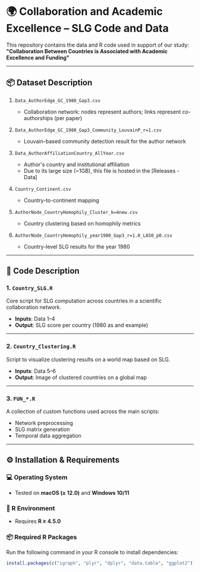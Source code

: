 # 🌍 Collaboration and Academic Excellence – SLG Code and Data

This repository contains the data and R code used in support of our study:  
**"Collaboration Between Countries is Associated with Academic Excellence and Funding"**

---

## 📦 Dataset Description

1. `Data_AuthorEdge_GC_1980_Gap3.csv`  
   - Collaboration network: nodes represent authors; links represent co-authorships (per paper)

2. `Data_AuthorEdge_GC_1980_Gap3_Community_LouvainP_r=1.csv`  
   - Louvain-based community detection result for the author network

3. `Data_AuthorAffiliationCountry_AllYear.csv`  
   - Author's country and institutional affiliation
   - Due to its large size (~1GB), this file is hosted in the [Releases - Data]

4. `Country_Continent.csv`  
   - Country-to-continent mapping

5. `AuthorNode_CountryHomophily_Cluster_k=4new.csv`  
   - Country clustering based on homophily metrics

6. `AuthorNode_CountryHomophily_year1980_Gap3_r=1.0_LA50_p0.csv`  
   - Country-level SLG results for the year 1980

---

## 🧠 Code Description

### 1. `Country_SLG.R`  
Core script for SLG computation across countries in a scientific collaboration network.

- **Inputs**: Data 1–4  
- **Output**: SLG score per country (1980 as and example)

---

### 2. `Country_Clustering.R`  
Script to visualize clustering results on a world map based on SLG.

- **Inputs**: Data 5–6  
- **Output**: Image of clustered countries on a global map

---

### 3. `FUN_*.R`  
A collection of custom functions used across the main scripts:

- Network preprocessing  
- SLG matrix generation  
- Temporal data aggregation

---

## ⚙️ Installation & Requirements

### 💻 Operating System
- Tested on **macOS (≥ 12.0)** and **Windows 10/11**

### 🧮 R Environment
- Requires **R ≥ 4.5.0**

### 📦 Required R Packages

Run the following command in your R console to install dependencies:

```r
install.packages(c("igraph", "plyr", "dplyr", "data.table", "ggplot2"))

